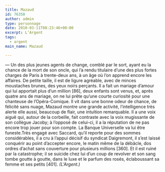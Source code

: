 ```yaml
---
title: Mazaud
id: 76350
author: admin
type: personnage
date: 2010-03-11T08:23:46+00:00
excerpt: L’Argent
tags:
  - argent
main_name: Mazaud

---
```

— Un des plus jeunes agents de change, comblé par le sort, ayant eu la chance de la mort de son oncle, qui l’a rendu titulaire d’une des plus fortes charges de Paris à trente-deux ans, à un âge où l’on apprend encore les affaires. De petite taille, il est de ligure agréable, avec de minces moustaches brunes, des yeux noirs perçants. Il a fait un mariage d’amour qui lui apportait plus d’un million [86], deux enfants sont venus, et, après quatre ans de mariage, on ne lui prête qu’une courte curiosité pour une chanteuse de l’Opéra-Comique. Il vit dans une bonne odeur de chance, de félicité sans nuage, Mazaud montre une grande activité, l’intelligence très alerte elle aussi, beaucoup de flair, une intuition remarquable. Il a une voix aiguë qui, autour de la corbeille, fait contraste avec la voix mugissante de son collègue Jacoby; à l’opposé de celui-ci, il a la réputation de ne pas encore trop jouer pour son compte. La Banque Universelle va lui être funeste.Très engagé avec Saccard, qu’il reporte pour des sommes considérables, il a cru à l’appui décisif du syndicat Daigremont, il s’est laissé conquérir au point d’accepter encore, le matin même de la débâcle, dos ordres d’achat sans couverture pour plusieurs millions [360]. Et il est ruiné par la catastrophe; il se suicide chez lui d’un coup de revolver et son sang tombe goutte à goutte, dans le luxe et le parfum des rosés, éclaboussant sa femme et ses petits [401]. _(L’Argent.)_